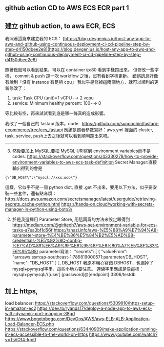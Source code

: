 ## github action CD to AWS ECS ECR part 1

## 建立 github action, to aws ECR, ECS

我照著這篇來建立我的 ECS：
[https://blog.devgenius.io/host-any-app-to-aws-and-github-using-continuous-deployment-ci-cd-pipeline-step-by-step-d4150dbee2e8](https://blog.devgenius.io/host-any-app-to-aws-and-github-using-continuous-deployment-ci-cd-pipeline-step-by-step-d4150dbee2e8)



照著做就可以看到結果，可以在 container ip:80 看到字樣跑出來。
但修改一些字樣， commit & push 跑一次 workflow 之後，沒有看到字樣更新。
錯誤訊息好像有說到「沒有 instance 有足夠 cpu」
我似乎是修掉這兩個地方，就可以順利的更新修改了：
1. task: Task CPU (unit)=1 vCPU - -> 2 vcpu
2. service: Minimum healthy percent: 100 - -> 0

等比較有空，再來試試看到底是哪一條真的造成影響。

我改了一個自己的 fastapi 版本，code: 
https://github.com/sunpochin/fastapi-ecommerce/tree/ecs_fastapi
應該是照著參數寫好：aws.yml 裡面的 cluster, task, service, push上去之後就可以看到順利跑出來吧。

---


3. 然後要加上 MySQL,要把 MySQL URI寫到 environment variables而不是 codes.
https://stackoverflow.com/questions/43330278/how-to-provide-environment-variables-to-aws-ecs-task-definition
Secret Manager:直接輸出得到的會是

```
{\"DB_HOST\":\"mysql://xxx:ooo\"}
```

這樣，它似乎不是一個 python dict, 直接 .get 不出來，要用以下方法，似乎要安裝一些套件，還有點麻煩： 
https://docs.aws.amazon.com/secretsmanager/latest/userguide/retrieving-secrets_cache-python.html
https://hands-on.cloud/working-with-secrets-manager-in-python-using-boto3/

2. 於是我選擇用 Parameter Store, 用這兩篇的方法來設定跟得到：
https://medium.com/@giritech7/aws-set-environment-variable-for-ecs-tasks-a7ea3bf1d56f
https://shazi.info/aws-%E5%88%A9%E7%94%A8-parameter-store-%E4%BE%86%E5%84%B2%E5%AD%98-credentials-%E5%92%8C-config-%E7%AD%89%E6%A9%9F%E6%95%8F%E6%80%A7%E5%8F%83%E6%95%B8/
parameter寫法：
"secrets": [
{
  "valueFrom": "arn:aws:ssm:ap-southeast-1:789819000571:parameter/DB_HOST",
  "name": "DB_HOST"
}
],
DB_HOST 我原本粗心寫錯 DBHOST，也漏掉了 mysql+pymysql字串，這些小地方要注意。
連線字串應該是像這樣：
mysql+pymysql://[user]:[password]@[endpoint]:3306/testdb



## 加上 https, 
load balancer:
https://stackoverflow.com/questions/5309910/https-setup-in-amazon-ec2
https://dev.to/ryands17/deploy-a-node-app-to-aws-ecs-with-dynamic-port-mapping-38gd
https://www.bogotobogo.com/DevOps/AWS/aws-ELB-ALB-Application-Load-Balancer-ECS.php
https://stackoverflow.com/questions/63440909/make-application-running-in-ecs-accessible-to-the-world-on-https
https://www.youtube.com/watch?v=TsVO14-lqp0